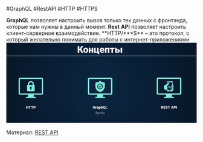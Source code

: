 #GraphQL #RestAPI #HTTP #HTTPS

**GraphQL** позволяет настроить вызов только тех данных с фронтэнда, которые нам нужны в данный момент. **Rest** **API** позволяет настроить клиент-серверное взаимодействие. **HTTP/\***S\*\* – это протокол, с который желательно понимать для работы с интернет-приложениями
![](../_png/70e2f598deb3ca472d54f5f7e452e86b.png)

Материал:
[REST API](REST%20API.md)
